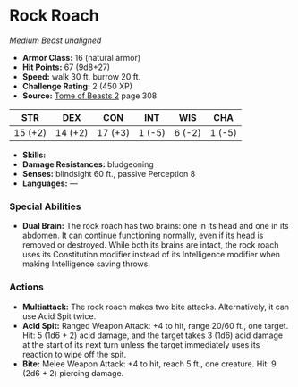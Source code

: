 # Rock Roach

*Medium* *Beast* *unaligned*

- **Armor Class:** 16 (natural armor)
- **Hit Points:** 67 (9d8+27)
- **Speed:** walk 30 ft. burrow 20 ft.
- **Challenge Rating:** 2 (450 XP)
- **Source:** [Tome of Beasts 2](https://koboldpress.com/kpstore/product/tome-of-beasts-2-for-5th-edition) page 308

| STR | DEX | CON | INT | WIS | CHA |
| --- | --- | --- | --- | --- | --- |
| 15 (+2) | 14 (+2) | 17 (+3) | 1 (-5) | 6 (-2) | 1 (-5) |

- **Skills:** 
- **Damage Resistances:** bludgeoning
- **Senses:** blindsight 60 ft., passive Perception 8
- **Languages:** —
### Special Abilities
- **Dual Brain:** The rock roach has two brains: one in its head and one in its abdomen. It can continue functioning normally, even if its head is removed or destroyed. While both its brains are intact, the rock roach uses its Constitution modifier instead of its Intelligence modifier when making Intelligence saving throws.
### Actions
- **Multiattack:** The rock roach makes two bite attacks. Alternatively, it can use Acid Spit twice.
- **Acid Spit:** Ranged Weapon Attack: +4 to hit, range 20/60 ft., one target. Hit: 5 (1d6 + 2) acid damage, and the target takes 3 (1d6) acid damage at the start of its next turn unless the target immediately uses its reaction to wipe off the spit.
- **Bite:** Melee Weapon Attack: +4 to hit, reach 5 ft., one creature. Hit: 9 (2d6 + 2) piercing damage.



